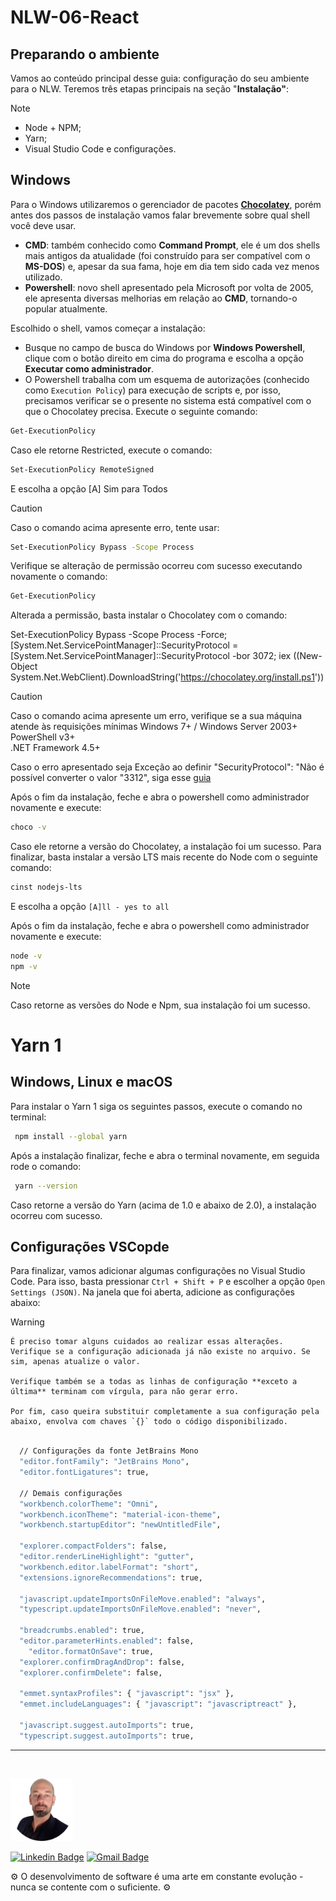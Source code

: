 # NLW-06-React

## Preparando o ambiente

Vamos ao conteúdo principal desse guia: configuração do seu ambiente para o NLW. Teremos três etapas principais na seção "**Instalação"**:

> [!NOTE]
> - Node + NPM;
> - Yarn;
> - Visual Studio Code e configurações.


## Windows

Para o Windows utilizaremos o gerenciador de pacotes **[Chocolatey](https://chocolatey.org/)**, porém antes dos passos de instalação vamos falar brevemente sobre qual shell você deve usar.

- **CMD**: também conhecido como **Command Prompt**, ele é um dos shells mais antigos da atualidade (foi construído para ser compatível com o **MS-DOS**) e, apesar da sua fama, hoje em dia tem sido cada vez menos utilizado.
- **Powershell**: novo shell apresentado pela Microsoft por volta de 2005, ele apresenta diversas melhorias em relação ao **CMD**, tornando-o popular atualmente.

Escolhido o shell, vamos começar a instalação:

- Busque no campo de busca do Windows por **Windows Powershell**, clique com o botão direito em cima do programa e escolha a opção **Executar como administrador**.
- O Powershell trabalha com um esquema de autorizações (conhecido como `Execution Policy`) para execução de scripts e, por isso, precisamos verificar se o presente no sistema está compatível com o que o Chocolatey precisa. Execute o seguinte comando:

```bash
Get-ExecutionPolicy
```

Caso ele retorne Restricted, execute o comando:

```bash
Set-ExecutionPolicy RemoteSigned
```

E escolha a opção [A] Sim para Todos

> [!CAUTION]
>Caso o comando acima apresente erro, tente usar:

```bash
Set-ExecutionPolicy Bypass -Scope Process
```

Verifique se alteração de permissão ocorreu com sucesso executando novamente o comando:

```bash
Get-ExecutionPolicy
```

Alterada a permissão, basta instalar o Chocolatey com o comando:

Set-ExecutionPolicy Bypass -Scope Process -Force; [System.Net.ServicePointManager]::SecurityProtocol = [System.Net.ServicePointManager]::SecurityProtocol -bor 3072; iex ((New-Object System.Net.WebClient).DownloadString('https://chocolatey.org/install.ps1'))

> [!CAUTION]
> Caso o comando acima apresente um erro, verifique se a sua máquina atende às requisições mínimas
>   Windows 7+ / Windows Server 2003+ <br />
>   PowerShell v3+ <br />
>   .NET Framework 4.5+ <br />

Caso o erro apresentado seja Exceção ao definir "SecurityProtocol": "Não é possível converter o valor "3312", siga esse [guia](https://blog.chocolatey.org/2020/01/remove-support-for-old-tls-versions/)


Após o fim da instalação, feche e abra o powershell como administrador novamente e execute:

```bash
choco -v
```

Caso ele retorne a versão do Chocolatey, a instalação foi um sucesso. Para finalizar, basta instalar a versão LTS mais recente do Node com o seguinte comando:

```bash
cinst nodejs-lts
```

E escolha a opção `[A]ll - yes to all`

Após o fim da instalação, feche e abra o powershell como administrador novamente e execute:

```bash
node -v
npm -v
```

> [!NOTE]
>Caso retorne as versões do Node e Npm, sua instalação foi um sucesso.

# Yarn 1

## Windows, Linux e macOS

Para instalar o Yarn 1 siga os seguintes passos, execute o comando no terminal:

```bash
 npm install --global yarn
```

Após a instalação finalizar, feche e abra o terminal novamente, em seguida rode o comando:

```bash
 yarn --version
```

Caso retorne a versão do Yarn (acima de 1.0 e abaixo de 2.0), a instalação ocorreu com sucesso.

## Configurações VSCopde

Para finalizar, vamos adicionar algumas configurações no Visual Studio Code. Para isso, basta pressionar `Ctrl + Shift + P` e escolher a opção `Open Settings (JSON)`. Na janela que foi aberta, adicione as configurações abaixo:

> [!WARNING]
	É preciso tomar alguns cuidados ao realizar essas alterações. Verifique se a configuração adicionada já não existe no arquivo. Se sim, apenas atualize o valor. 

	Verifique também se a todas as linhas de configuração **exceto a última** terminam com vírgula, para não gerar erro. 

	Por fim, caso queira substituir completamente a sua configuração pela abaixo, envolva com chaves `{}` todo o código disponibilizado.

```bash
 
  // Configurações da fonte JetBrains Mono
  "editor.fontFamily": "JetBrains Mono",
  "editor.fontLigatures": true,

  // Demais configurações
  "workbench.colorTheme": "Omni",
  "workbench.iconTheme": "material-icon-theme",
  "workbench.startupEditor": "newUntitledFile",

  "explorer.compactFolders": false,
  "editor.renderLineHighlight": "gutter",
  "workbench.editor.labelFormat": "short",
  "extensions.ignoreRecommendations": true,

  "javascript.updateImportsOnFileMove.enabled": "always",
  "typescript.updateImportsOnFileMove.enabled": "never",

  "breadcrumbs.enabled": true,
  "editor.parameterHints.enabled": false,
	"editor.formatOnSave": true,
  "explorer.confirmDragAndDrop": false,
  "explorer.confirmDelete": false,
  
  "emmet.syntaxProfiles": { "javascript": "jsx" },
  "emmet.includeLanguages": { "javascript": "javascriptreact" },

  "javascript.suggest.autoImports": true,
  "typescript.suggest.autoImports": true,

```

---
<br />

<a href="https://github.com/akranz79/"><img src="https://github.com/akranz79/akranz79/blob/main/img/img2.png" width="100px;" alt="" /> </a>
 
[![Linkedin Badge](https://img.shields.io/badge/-Alexandre-blue?style=flat-square&logo=Linkedin&logoColor=white&link=https://www.linkedin.com/in/akranz/)](https://www.linkedin.com/in/akranz/)
[![Gmail Badge](https://img.shields.io/badge/-ahkranz79@gmail.com-c14438?style=flat-square&logo=Gmail&logoColor=white&link=mailto:ahkranz79@gmail.com)](mailto:ahkranz79@gmail.com)

⚙ O desenvolvimento de software é uma arte em constante evolução - nunca se contente com o suficiente. ⚙